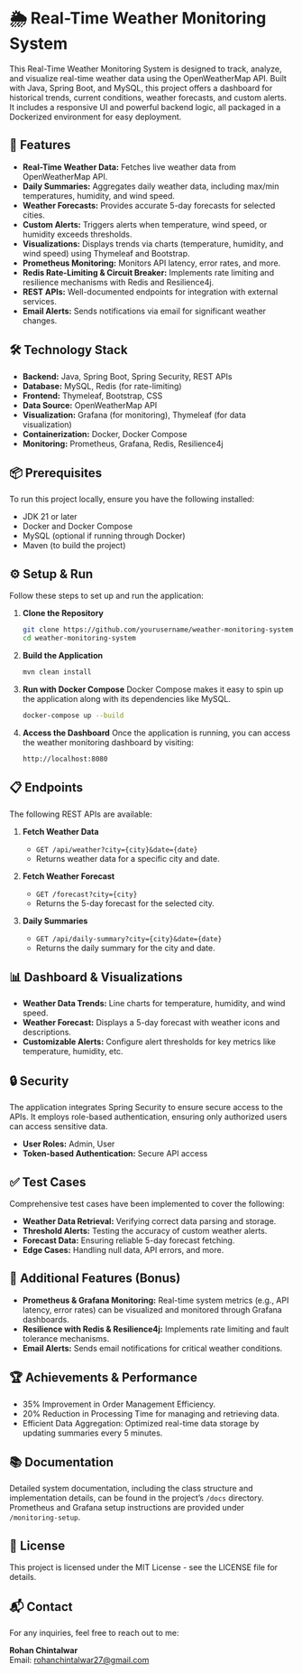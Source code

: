 # 🌦️ Real-Time Weather Monitoring System

This Real-Time Weather Monitoring System is designed to track, analyze, and visualize real-time weather data using the OpenWeatherMap API. Built with Java, Spring Boot, and MySQL, this project offers a dashboard for historical trends, current conditions, weather forecasts, and custom alerts. It includes a responsive UI and powerful backend logic, all packaged in a Dockerized environment for easy deployment.

## 🚀 Features
- **Real-Time Weather Data:** Fetches live weather data from OpenWeatherMap API.
- **Daily Summaries:** Aggregates daily weather data, including max/min temperatures, humidity, and wind speed.
- **Weather Forecasts:** Provides accurate 5-day forecasts for selected cities.
- **Custom Alerts:** Triggers alerts when temperature, wind speed, or humidity exceeds thresholds.
- **Visualizations:** Displays trends via charts (temperature, humidity, and wind speed) using Thymeleaf and Bootstrap.
- **Prometheus Monitoring:** Monitors API latency, error rates, and more.
- **Redis Rate-Limiting & Circuit Breaker:** Implements rate limiting and resilience mechanisms with Redis and Resilience4j.
- **REST APIs:** Well-documented endpoints for integration with external services.
- **Email Alerts:** Sends notifications via email for significant weather changes.

## 🛠️ Technology Stack
- **Backend:** Java, Spring Boot, Spring Security, REST APIs
- **Database:** MySQL, Redis (for rate-limiting)
- **Frontend:** Thymeleaf, Bootstrap, CSS
- **Data Source:** OpenWeatherMap API
- **Visualization:** Grafana (for monitoring), Thymeleaf (for data visualization)
- **Containerization:** Docker, Docker Compose
- **Monitoring:** Prometheus, Grafana, Redis, Resilience4j

## 📦 Prerequisites
To run this project locally, ensure you have the following installed:
- JDK 21 or later
- Docker and Docker Compose
- MySQL (optional if running through Docker)
- Maven (to build the project)

## ⚙️ Setup & Run
Follow these steps to set up and run the application:

1. **Clone the Repository**
    ```bash
    git clone https://github.com/yourusername/weather-monitoring-system.git
    cd weather-monitoring-system
    ```

2. **Build the Application**
    ```bash
    mvn clean install
    ```

3. **Run with Docker Compose**
   Docker Compose makes it easy to spin up the application along with its dependencies like MySQL.
    ```bash
    docker-compose up --build
    ```

4. **Access the Dashboard**
   Once the application is running, you can access the weather monitoring dashboard by visiting:
    ```
    http://localhost:8080
    ```

## 📋 Endpoints
The following REST APIs are available:

1. **Fetch Weather Data**
   - `GET /api/weather?city={city}&date={date}`
   - Returns weather data for a specific city and date.

2. **Fetch Weather Forecast**
   - `GET /forecast?city={city}`
   - Returns the 5-day forecast for the selected city.

3. **Daily Summaries**
   - `GET /api/daily-summary?city={city}&date={date}`
   - Returns the daily summary for the city and date.

## 📊 Dashboard & Visualizations
- **Weather Data Trends:** Line charts for temperature, humidity, and wind speed.
- **Weather Forecast:** Displays a 5-day forecast with weather icons and descriptions.
- **Customizable Alerts:** Configure alert thresholds for key metrics like temperature, humidity, etc.

## 🔒 Security
The application integrates Spring Security to ensure secure access to the APIs. It employs role-based authentication, ensuring only authorized users can access sensitive data.

- **User Roles:** Admin, User
- **Token-based Authentication:** Secure API access

## ✅ Test Cases
Comprehensive test cases have been implemented to cover the following:
- **Weather Data Retrieval:** Verifying correct data parsing and storage.
- **Threshold Alerts:** Testing the accuracy of custom weather alerts.
- **Forecast Data:** Ensuring reliable 5-day forecast fetching.
- **Edge Cases:** Handling null data, API errors, and more.

## 🚀 Additional Features (Bonus)
- **Prometheus & Grafana Monitoring:** Real-time system metrics (e.g., API latency, error rates) can be visualized and monitored through Grafana dashboards.
- **Resilience with Redis & Resilience4j:** Implements rate limiting and fault tolerance mechanisms.
- **Email Alerts:** Sends email notifications for critical weather conditions.

## 🏆 Achievements & Performance
- 35% Improvement in Order Management Efficiency.
- 20% Reduction in Processing Time for managing and retrieving data.
- Efficient Data Aggregation: Optimized real-time data storage by updating summaries every 5 minutes.

## 📚 Documentation
Detailed system documentation, including the class structure and implementation details, can be found in the project’s `/docs` directory. Prometheus and Grafana setup instructions are provided under `/monitoring-setup`.

## 📝 License
This project is licensed under the MIT License - see the LICENSE file for details.

## 📬 Contact
For any inquiries, feel free to reach out to me:

**Rohan Chintalwar**  
Email: [rohanchintalwar27@gmail.com](mailto:rohanchintalwar27@gmail.com)
